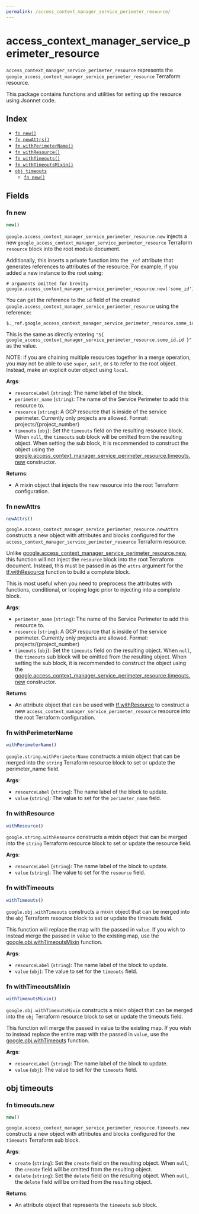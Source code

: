 ```yaml
---
permalink: /access_context_manager_service_perimeter_resource/
---
```


# access_context_manager_service_perimeter_resource

`access_context_manager_service_perimeter_resource` represents the `google_access_context_manager_service_perimeter_resource` Terraform resource.



This package contains functions and utilities for setting up the resource using Jsonnet code.


## Index

* [`fn new()`](#fn-new)
* [`fn newAttrs()`](#fn-newattrs)
* [`fn withPerimeterName()`](#fn-withperimetername)
* [`fn withResource()`](#fn-withresource)
* [`fn withTimeouts()`](#fn-withtimeouts)
* [`fn withTimeoutsMixin()`](#fn-withtimeoutsmixin)
* [`obj timeouts`](#obj-timeouts)
  * [`fn new()`](#fn-timeoutsnew)

## Fields

### fn new

```ts
new()
```


`google.access_context_manager_service_perimeter_resource.new` injects a new `google_access_context_manager_service_perimeter_resource` Terraform `resource`
block into the root module document.

Additionally, this inserts a private function into the `_ref` attribute that generates references to attributes of the
resource. For example, if you added a new instance to the root using:

    # arguments omitted for brevity
    google.access_context_manager_service_perimeter_resource.new('some_id')

You can get the reference to the `id` field of the created `google.access_context_manager_service_perimeter_resource` using the reference:

    $._ref.google_access_context_manager_service_perimeter_resource.some_id.get('id')

This is the same as directly entering `"${ google_access_context_manager_service_perimeter_resource.some_id.id }"` as the value.

NOTE: if you are chaining multiple resources together in a merge operation, you may not be able to use `super`, `self`,
or `$` to refer to the root object. Instead, make an explicit outer object using `local`.

**Args**:
  - `resourceLabel` (`string`): The name label of the block.
  - `perimeter_name` (`string`): The name of the Service Perimeter to add this resource to.
  - `resource` (`string`): A GCP resource that is inside of the service perimeter.
Currently only projects are allowed.
Format: projects/{project_number}
  - `timeouts` (`obj`): Set the `timeouts` field on the resulting resource block. When `null`, the `timeouts` sub block will be omitted from the resulting object. When setting the sub block, it is recommended to construct the object using the [google.access_context_manager_service_perimeter_resource.timeouts.new](#fn-timeoutsnew) constructor.

**Returns**:
- A mixin object that injects the new resource into the root Terraform configuration.


### fn newAttrs

```ts
newAttrs()
```


`google.access_context_manager_service_perimeter_resource.newAttrs` constructs a new object with attributes and blocks configured for the `access_context_manager_service_perimeter_resource`
Terraform resource.

Unlike [google.access_context_manager_service_perimeter_resource.new](#fn-new), this function will not inject the `resource`
block into the root Terraform document. Instead, this must be passed in as the `attrs` argument for the
[tf.withResource](https://github.com/tf-libsonnet/core/tree/main/docs#fn-withresource) function to build a complete block.

This is most useful when you need to preprocess the attributes with functions, conditional, or looping logic prior to
injecting into a complete block.

**Args**:
  - `perimeter_name` (`string`): The name of the Service Perimeter to add this resource to.
  - `resource` (`string`): A GCP resource that is inside of the service perimeter.
Currently only projects are allowed.
Format: projects/{project_number}
  - `timeouts` (`obj`): Set the `timeouts` field on the resulting object. When `null`, the `timeouts` sub block will be omitted from the resulting object. When setting the sub block, it is recommended to construct the object using the [google.access_context_manager_service_perimeter_resource.timeouts.new](#fn-timeoutsnew) constructor.

**Returns**:
  - An attribute object that can be used with [tf.withResource](https://github.com/tf-libsonnet/core/tree/main/docs#fn-withresource) to construct a new `access_context_manager_service_perimeter_resource` resource into the root Terraform configuration.


### fn withPerimeterName

```ts
withPerimeterName()
```

`google.string.withPerimeterName` constructs a mixin object that can be merged into the `string`
Terraform resource block to set or update the perimeter_name field.



**Args**:
  - `resourceLabel` (`string`): The name label of the block to update.
  - `value` (`string`): The value to set for the `perimeter_name` field.


### fn withResource

```ts
withResource()
```

`google.string.withResource` constructs a mixin object that can be merged into the `string`
Terraform resource block to set or update the resource field.



**Args**:
  - `resourceLabel` (`string`): The name label of the block to update.
  - `value` (`string`): The value to set for the `resource` field.


### fn withTimeouts

```ts
withTimeouts()
```

`google.obj.withTimeouts` constructs a mixin object that can be merged into the `obj`
Terraform resource block to set or update the timeouts field.

This function will replace the map with the passed in `value`. If you wish to instead merge the
passed in value to the existing map, use the [google.obj.withTimeoutsMixin](TODO) function.

**Args**:
  - `resourceLabel` (`string`): The name label of the block to update.
  - `value` (`obj`): The value to set for the `timeouts` field.


### fn withTimeoutsMixin

```ts
withTimeoutsMixin()
```

`google.obj.withTimeoutsMixin` constructs a mixin object that can be merged into the `obj`
Terraform resource block to set or update the timeouts field.

This function will merge the passed in value to the existing map. If you wish
to instead replace the entire map with the passed in `value`, use the [google.obj.withTimeouts](TODO)
function.


**Args**:
  - `resourceLabel` (`string`): The name label of the block to update.
  - `value` (`obj`): The value to set for the `timeouts` field.


## obj timeouts



### fn timeouts.new

```ts
new()
```


`google.access_context_manager_service_perimeter_resource.timeouts.new` constructs a new object with attributes and blocks configured for the `timeouts`
Terraform sub block.



**Args**:
  - `create` (`string`): Set the `create` field on the resulting object. When `null`, the `create` field will be omitted from the resulting object.
  - `delete` (`string`): Set the `delete` field on the resulting object. When `null`, the `delete` field will be omitted from the resulting object.

**Returns**:
  - An attribute object that represents the `timeouts` sub block.
